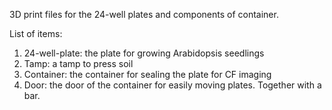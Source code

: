 3D print files for the 24-well plates and components of container.

List of items:

1. 24-well-plate: the plate for growing Arabidopsis seedlings
2. Tamp: a tamp to press soil
3. Container: the container for sealing the plate for CF imaging
4. Door: the door of the container for easily moving plates. Together with a bar.
